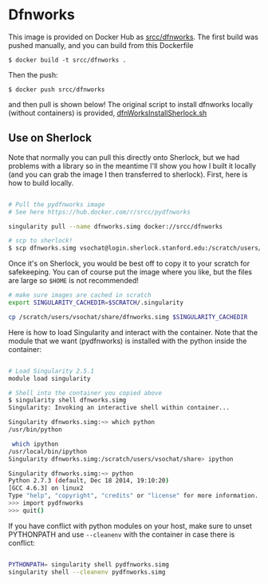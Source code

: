 # Dfnworks

This image is provided on Docker Hub as [srcc/dfnworks](https://hub.docker.com/r/srcc/dfnworks/). The first build
was pushed manually, and you can build from this Dockerfile

```
$ docker build -t srcc/dfnworks .
```

Then the push:

```
$ docker push srcc/dfnworks
```

and then pull is shown below! The original script to install dfnworks locally
(without containers) is provided, [dfnWorksInstallSherlock.sh](dfnWorksInstallSherlock.sh)


## Use on Sherlock

Note that normally you can pull this directly onto Sherlock, but we had problems
with a library so in the meantime I'll show you how I built it locally (and you
can grab the image I then transferred to sherlock). First, here is how to build
locally.

```bash

# Pull the pydfnworks image
# See here https://hub.docker.com/r/srcc/pydfnworks

singularity pull --name dfnworks.simg docker://srcc/dfnworks

# scp to sherlock!
$ scp dfnworks.simg vsochat@login.sherlock.stanford.edu:/scratch/users/vsochat/share/dfnworks.simg

```

Once it's on Sherlock, you would be best off to copy it to your scratch for safekeeping.
You can of course put the image where you like, but the files are large so `$HOME`
is not recommended!

```bash
# make sure images are cached in scratch
export SINGULARITY_CACHEDIR=$SCRATCH/.singularity

cp /scratch/users/vsochat/share/dfnworks.simg $SINGULARITY_CACHEDIR

```

Here is how to load Singularity and interact with the container. Note that the module
that we want (pydfnworks) is installed with the python inside the container:

```bash

# Load Singularity 2.5.1
module load singularity

# Shell into the container you copied above
$ singularity shell dfnworks.simg 
Singularity: Invoking an interactive shell within container...

Singularity dfnworks.simg:~> which python
/usr/bin/python

 which ipython
/usr/local/bin/ipython
Singularity dfnworks.simg:/scratch/users/vsochat/share> ipython

Singularity dfnworks.simg:~> python
Python 2.7.3 (default, Dec 18 2014, 19:10:20) 
[GCC 4.6.3] on linux2
Type "help", "copyright", "credits" or "license" for more information.
>>> import pydfnworks
>>> quit()
```

If you have conflict with python modules on your host, make sure to unset 
PYTHONPATH and use `--cleanenv` with the container in case there is conflict:

```bash

PYTHONPATH= singularity shell pydfnworks.simg 
singularity shell --cleanenv pydfnworks.simg 

```
